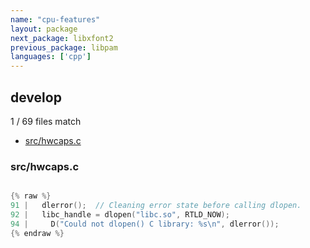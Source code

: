 ```yaml
---
name: "cpu-features"
layout: package
next_package: libxfont2
previous_package: libpam
languages: ['cpp']
---
```

## develop
1 / 69 files match

 - [src/hwcaps.c](#srchwcapsc)

### src/hwcaps.c

```cpp

{% raw %}
91 |   dlerror();  // Cleaning error state before calling dlopen.
92 |   libc_handle = dlopen("libc.so", RTLD_NOW);
94 |     D("Could not dlopen() C library: %s\n", dlerror());
{% endraw %}

```